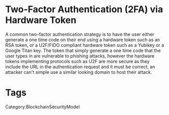 # Two-Factor Authentication (2FA) via Hardware Token

A common two-factor authentication strategy is to have the user either generate a one time code on their end using a hardware token such as an RSA token, or a U2F/FIDO compliant hardware token such as a Yubikey or a Google Titan key. The token that simply generate a one time code that the user types in are vulnerable to phishing attacks, however the hardware tokens implementing protocols such as U2F are more secure as they include the URL in the authentication request and it must be correct, an attacker can't simple use a similar looking domain to host their attack.

# Tags

Category:BlockchainSecurityModel
